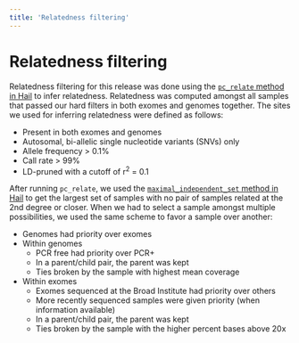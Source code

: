 ```yaml
---
title: 'Relatedness filtering'
---
```


# Relatedness filtering

Relatedness filtering for this release was done using the [`pc_relate` method in Hail](https://hail.is/docs/devel/methods/genetics.html?highlight=pc_relate#hail.methods.pc_relate) to infer relatedness. Relatedness was computed amongst all samples that passed our hard filters in both exomes and genomes together. The sites we used for inferring relatedness were defined as follows:
- Present in both exomes and genomes
- Autosomal, bi-allelic single nucleotide variants (SNVs) only
- Allele frequency > 0.1%
- Call rate  > 99%
- LD-pruned with a cutoff of r<sup>2</sup> = 0.1

After running `pc_relate`, we used the [`maximal_independent_set` method in Hail](https://hail.is/docs/devel/methods/misc.html?highlight=maximal#hail.methods.maximal_independent_set) to get the largest set of samples with no pair of samples related at the 2nd degree or closer. When we had to select a sample amongst multiple possibilities, we used the same scheme to favor a sample over another:
* Genomes had priority over exomes
* Within genomes
    * PCR free had priority over PCR+
    * In a parent/child pair, the parent was kept
    * Ties broken by the sample with highest mean coverage
* Within exomes
    * Exomes sequenced at the Broad Institute had priority over others
    * More recently sequenced samples were given priority (when information available)
    * In a parent/child pair, the parent was kept
    * Ties broken by the sample with the higher percent bases above 20x
